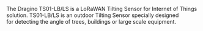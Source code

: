 The Dragino TS01-LB/LS is a LoRaWAN Tilting Sensor for Internet of Things solution. TS01-LB/LS is an outdoor Tilting Sensor specially designed for detecting the angle of trees, buildings or large scale equipment.
